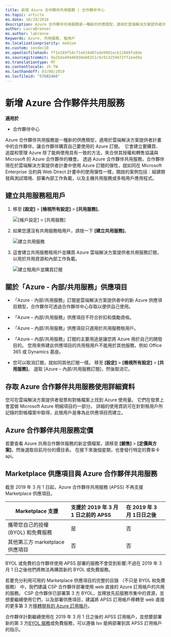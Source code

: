 ```yaml
---
title: 新增 Azure 合作夥伴共用服務 | 合作夥伴中心
ms.topic: article
ms.date: 10/29/2018
description: Azure 合作夥伴共用服務是一種新的供應類型，適用於雲端解決方案提供者計畫中的合作夥伴，讓合作夥伴購買自己要使用的 Azure 訂閱。
author: LauraBrenner
ms.author: labrenne
Keywords: Azure, 共用服務, 租用戶
ms.localizationpriority: medium
ms.custom: seodec18
ms.openlocfilehash: ff1e169f54c71e634d07ade9981ecb11009fa9de
ms.sourcegitcommit: 9a2bda49446030e60251c9c913259472ff2eed9a
ms.translationtype: MT
ms.contentlocale: zh-TW
ms.lasthandoff: 03/08/2019
ms.locfileid: "57682466"
---
```

# <a name="add-azure-partner-shared-services"></a>新增 Azure 合作夥伴共用服務

**適用於**

-  合作夥伴中心

Azure 合作夥伴共用服務是一種新的供應類型，適用於雲端解決方案提供者計畫中的合作夥伴，讓合作夥伴購買自己要使用的 Azure 訂閱。  它會建立要購買、 追蹤和管理 Azure 除了能夠使用具有一致的方法，來合併其授權和轉售協議與 Microsoft 的 Azure 合作夥伴的機會。 透過 Azure 合作夥伴共用服務，合作夥伴現在於雲端解決方案提供者計畫中使用 Azure 訂閱的彈性，就如同在 Microsoft Enterprise 合約與 Web Direct 計畫中的使用彈性一樣，開啟的案例包括：組建開發與測試環境、部署內部工作負載，以及主機共用服務或多租用戶應用程式。  

## <a name="create-the-shared-services-tenant"></a>建立共用服務租用戶

1. 移至 **\[設定\]** > **\[檢視所有設定\]** > **\[共用服務\]**。

    ![**\[帳戶設定\]** > **\[共用服務\]**](images/sharedservices2.png)

2. 如果您還沒有共用服務租用戶，請按一下 **\[建立共用服務\]**。

    ![建立共用服務](images/sharedservices3.png)

3. 這會建立共用服務租用戶並購買 Azure 雲端解決方案提供者共用服務訂閱，以用於共用資源和內部工作負載。

    ![建立租用戶並購買訂閱](images/sharedservices5.png)

## <a name="about-the-azure--internalshared-services-offer"></a>關於「Azure - 內部/共用服務」供應項目

- 「Azure - 內部/共用服務」訂閱是雲端解決方案提供者中的新 Azure 供應項目類型，合作夥伴可透過合作夥伴中心存取以便供自己使用。 

- 「Azure – 內部/共用服務」供應項目不符合折扣和獎勵資格。

- 「Azure – 內部/共用服務」供應項目只適用於共用服務租用戶。

- 「Azure – 內部/共用服務」訂閱的主要用途是讓您將 Azure 用於自己的開發目的。 您用來佈建此供應項目的共用租用戶不能用於其他服務，例如 Office 365 或 Dynamics 基座。 

- 您可以取消訂閱，就如同其他訂閱一樣。 移至 **\[設定\]** > **\[檢視所有設定\]** > **\[共用服務\]**。 選取 \[Azure – 內部/共用服務訂閱\]，然後取消它。

## <a name="accessing-azure-partner-shared-services-consumption-details"></a>存取 Azure 合作夥伴共用服務使用詳細資料

您可在雲端解決方案提供者發票和對帳檔案上找到 Azure 使用量。 它們在發票上會當做 Microsoft Azure 明細項目的一部分。 詳細的使用資訊可在針對租用戶所記錄的對帳檔案中取得，此租用戶是專為此供應項目而建立。 

## <a name="azure-partner-shared-services-pricing"></a>Azure 合作夥伴共用服務定價

若要查看 Azure 共用合作夥伴服務的新定價檔案，請移至 **\[銷售\]** > **\[定價與方案\]**，然後選取目前月份的價目表。 在接下來幾個星期，也會發行特定的費率卡 api。

## <a name="marketplace-offers-and-azure-partner-shared-services"></a>Marketplace 供應項目與 Azure 合作夥伴共用服務

截至 2019 年 3 月 1 日起，Azure 合作夥伴共用服務 (APSS) 不再支援 Marketplace 供應項目。   

|**Marketplace 支援**   |**支援於 2019 年 3 月 1 日之前的 APSS**|**在 2019 年 3 月 1日日之後**|
|---------------------------|:----------------------------|:-------------------|
|攜帶您自己的授權 (BYOL) 和免費服務   | 是   | 否|
|其他第三方 marketplace 供應項目   | 否   |否|


BYOL 或免費的合作夥伴使用 APSS 部署的服務不會受到影響;不過在 2019 年 3 月 1 日之後他們將無法再購買新的 BYOL 或免費服務。 

若要充分利用可用的 Marketplace 供應項目的完整的目錄 （不只是 BYOL 和免費服務） 中，我們建議 CSP 合作夥伴部署使用 web 直接的 Azure 訂用帳戶的共用的服務。  CSP 合作夥伴已部署第 3 方 BYOL，並釋放先前服務市集中的資源，並想要繼續使用它們，以及部署供應項目，建議將 APSS 訂用帳戶移轉至 web 直接的更多第 3 方[移轉現有的 Azure 訂用帳戶](https://docs.microsoft.com/azure/cloud-solution-provider/migration/migration#migrating-existing-azure-subscriptions)。

合作夥伴計劃繼續使用在 2019 年 3 月 1 日之後的 APSS 訂用帳戶，並想要部署新的第 3 方[BYOL 服務](https://azuremarketplace.microsoft.com/marketplace/apps?filters=byol)或免費服務，可以遵循 Isv 能夠部署到其 APSS 訂用帳戶的指示。


